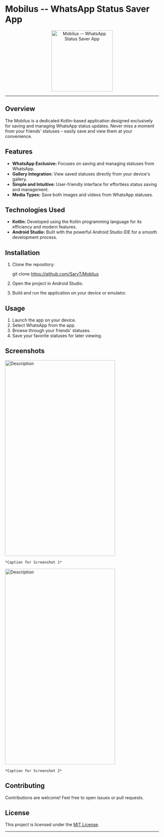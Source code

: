# Mobilus -- WhatsApp Status Saver App 

<p align="center">
  <img src="https://github.com/SarvT/Moblius/assets/91484197/73e6b131-7b9b-47f4-8fbe-d30a3d38911c" alt="Mobilus -- WhatsApp Status Saver App " width="200"/>
</p>


---

## Overview

The Mobilus is a dedicated Kotlin-based application designed exclusively for saving and managing WhatsApp status updates. Never miss a moment from your friends' statuses – easily save and view them at your convenience.

## Features

- **WhatsApp Exclusive:** Focuses on saving and managing statuses from WhatsApp.
- **Gallery Integration:** View saved statuses directly from your device's gallery.
- **Simple and Intuitive:** User-friendly interface for effortless status saving and management.
- **Media Types:** Save both images and videos from WhatsApp statuses.

## Technologies Used

- **Kotlin:** Developed using the Kotlin programming language for its efficiency and modern features.
- **Android Studio:** Built with the powerful Android Studio IDE for a smooth development process.

## Installation

1. Clone the repository:

   git clone https://github.com/SarvT/Moblius
   

2. Open the project in Android Studio.

3. Build and run the application on your device or emulator.

## Usage

1. Launch the app on your device.
2. Select WhatsApp from the app.
3. Browse through your friends' statuses.
4. Save your favorite statuses for later viewing.

## Screenshots

<img src="https://github.com/SarvT/Moblius/assets/91484197/16ce45a6-f84d-4952-8abd-d1f9ab8ff240" alt="Description" width="360" height="640">


```*Caption for Screenshot 1*```

<img src="https://github.com/SarvT/Moblius/assets/91484197/3daa981d-d7e1-4e73-ab7a-888796e4897f" alt="Description" width="360" height="640">

```*Caption for Screenshot 2*```

## Contributing

Contributions are welcome! Feel free to open issues or pull requests.

## License

This project is licensed under the [MIT License](LICENSE).

---
